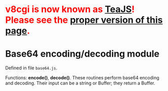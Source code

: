 # <font color='red'><b>v8cgi is now known as <a href='http://code.google.com/p/teajs/'>TeaJS</a>! Please see the <a href='http://code.google.com/p/teajs/wiki/API_Base64'>proper version of this page</a>.</b></font> #
# Base64 encoding/decoding module #

Defined in file `base64.js`.

Functions: **encode()**, **decode()**. These routines perform base64 encoding and decoding. Their input can be a string or Buffer; they return a Buffer.